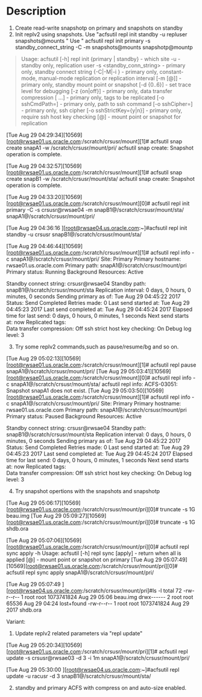 # Description
1. Create  read-write snapshotp on primary and  snapshots on standby
2.  Init replv2 using snapshots.
Use "acfsutil repl init standby -u repluser snapshots@mounts "
Use " acfsutil repl init primary -s standby_connect_string  -C -m snapshots@mounts  snapshotp@mountp 

> Usage: acfsutil [-h] repl init {primary | standby}       - which site
                -u <user>                 - standby only, replication user
                -s <standby_conn_string>  - primary only, standby connect
                                            string
                {-C|-M|-i <interval>}     - primary only, constant-mode,
                                            manual-mode replication
                                            or replication interval
                [-m [<snapshot>@]<mountpoint>]
                                          - primary only, standby mount point or
                                            snapshot
                [-d {0..6}]               - set trace level for debugging
                [-z {on|off}]             - primary only, data transfer
                                            compression
                [<tagname> ...]           - primary only, tags to be replicated
                [-o sshCmdPath=<ssh command path>]
                                          - primary only, path to ssh command
                [-o sshCipher=<cipher>]   - primary only, ssh cipher
                [-o sshStrictKey={y|n}]   - primary only, require ssh host key
                                            checking
                [<snapshot>@]<mountpoint> - mount point or snapshot for
                                            replication

[Tue Aug 29 04:29:34][10569][root@rwsae01.us.oracle.com:/scratch/crsusr/mount][1]# acfsutil snap create snapA1 -w /scratch/crsusr/mount/pri/
acfsutil snap create: Snapshot operation is complete.

[Tue Aug 29 04:32:57][10569][root@rwsae01.us.oracle.com:/scratch/crsusr/mount][1]# acfsutil snap create snapB1 -w /scratch/crsusr/mount/sta/
acfsutil snap create: Snapshot operation is complete.

[Tue Aug 29 04:33:20][10569][root@rwsae01.us.oracle.com:/scratch/crsusr/mount][0]# acfsutil repl init primary -C -s crsusr@rwsae04 -m snapB1@/scratch/crsusr/mount/sta/ snapA1@/scratch/crsusr/mount/pri/

[Tue Aug 29 04:36:16 ][root@rwsae04.us.oracle.com:~]#acfsutil repl init standby -u crsusr snapB1@/scratch/crsusr/mount/sta/

[Tue Aug 29 04:46:44][10569][root@rwsae01.us.oracle.com:/scratch/crsusr/mount][1]# acfsutil repl info -c snapA1@/scratch/crsusr/mount/pri/
Site:                                Primary
Primary hostname:                    rwsae01.us.oracle.com
Primary path:                        snapA1@/scratch/crsusr/mount/pri
Primary status:                      Running
Background Resources:                Active

Standby connect string:              crsusr@rwsae04
Standby path:                        snapB1@/scratch/crsusr/mount/sta
Replication interval:                0 days, 0 hours, 0 minutes, 0 seconds
Sending primary as of:               Tue Aug 29 04:45:22 2017
Status:                              Send Completed
Retries made:                        0
Last send started at:                Tue Aug 29 04:45:23 2017
Last send completed at:              Tue Aug 29 04:45:24 2017
Elapsed time for last send:          0 days, 0 hours, 0 minutes, 1 seconds
Next send starts at:                 now
Replicated tags:                     
Data transfer compression:           Off
ssh strict host key checking:        On
Debug log level:                     3

3. Try some replv2 commands,such as pause/resume/bg and so on.

[Tue Aug 29 05:02:13][10569][root@rwsae01.us.oracle.com:/scratch/crsusr/mount][1]# acfsutil repl pause snapA1@/scratch/crsusr/mount/pri/
[Tue Aug 29 05:03:41][10569][root@rwsae01.us.oracle.com:/scratch/crsusr/mount][0]# acfsutil repl info -c snapA1@/scratch/crsusr/mount/sta/
acfsutil repl info: ACFS-03051: Snapshot snapA1 does not exist.
[Tue Aug 29 05:03:50][10569][root@rwsae01.us.oracle.com:/scratch/crsusr/mount][1]# acfsutil repl info -c snapA1@/scratch/crsusr/mount/pri/
Site:                                Primary
Primary hostname:                    rwsae01.us.oracle.com
Primary path:                        snapA1@/scratch/crsusr/mount/pri
Primary status:                      Paused
Background Resources:                Active

Standby connect string:              crsusr@rwsae04
Standby path:                        snapB1@/scratch/crsusr/mount/sta
Replication interval:                0 days, 0 hours, 0 minutes, 0 seconds
Sending primary as of:               Tue Aug 29 04:45:22 2017
Status:                              Send Completed
Retries made:                        0
Last send started at:                Tue Aug 29 04:45:23 2017
Last send completed at:              Tue Aug 29 04:45:24 2017
Elapsed time for last send:          0 days, 0 hours, 0 minutes, 1 seconds
Next send starts at:                 now
Replicated tags:                     
Data transfer compression:           Off
ssh strict host key checking:        On
Debug log level:                     3

4. Try snapshot opertions with the snapshots and snapshotp

[Tue Aug 29 05:06:17][10569][root@rwsae01.us.oracle.com:/scratch/crsusr/mount/pri][0]# truncate -s 1G beau.img
[Tue Aug 29 05:09:27][10569][root@rwsae01.us.oracle.com:/scratch/crsusr/mount/pri][0]# truncate -s 1G shdb.ora

[Tue Aug 29 05:07:06][10569][root@rwsae01.us.oracle.com:/scratch/crsusr/mount/pri][0]# acfsutil repl sync apply -h
Usage: acfsutil [-h] repl sync [apply]                   - return when all is applied
                [<snapshot>@]<mountpoint> - mount point or snapshot on primary
[Tue Aug 29 05:07:49][10569][root@rwsae01.us.oracle.com:/scratch/crsusr/mount/pri][0]# acfsutil repl sync apply snapA1@/scratch/crsusr/mount/pri/

[Tue Aug 29 05:07:49 ][root@rwsae04.us.oracle.com:/scratch/crsusr/mount/pri]#ls -l
total 72
-rw-r--r-- 1 root root 1073741824 Aug 29 05:06 beau.img
drwx------ 2 root root      65536 Aug 29 04:24 lost+found
-rw-r--r-- 1 root root 1073741824 Aug 29  2017 shdb.ora

Variant: 
1. Update replv2 related  parameters via "repl update"

[Tue Aug 29 05:20:34][10569][root@rwsae01.us.oracle.com:/scratch/crsusr/mount/pri][1]# acfsutil repl update -s crsusr@rwsae03 -d 3 -i 1m snapA1@/scratch/crsusr/mount/pri/

[Tue Aug 29 05:30:00 ][root@rwsae04.us.oracle.com:~]#acfsutil repl update -u racusr -d 3 snapB1@/scratch/crsusr/mount/sta/

2. standby and primary ACFS with compress on and auto-size enabled.

